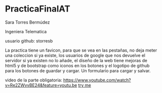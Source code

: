 # PracticaFinalAT

Sara Torres Bermúdez

Ingeniera Telematica

usuario github: storresb

La practica tiene un favicon, para que se vea en las pestañas, no deja meter una coleccion si ya existe, los usuarios de google que nos devuelve el servidor si ya existen no lo añade, el diseño de la web tiene mejoras de html5 y de bootstrap como iconos en los botones y el logotipo de github para los botones de guardar y cargar. Un formulario para cargar y salvar.

video de la parte obligatoria: https://www.youtube.com/watch?v=Re2ZWvvBE24&feature=youtu.be
[try me](https://github.com/storresb/PracticaFinalAT/index.html)

